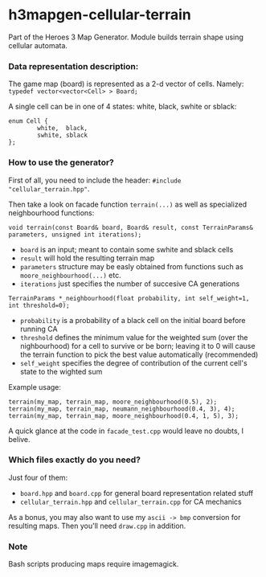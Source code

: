 # h3mapgen-cellular-terrain
Part of the Heroes 3 Map Generator. Module builds terrain shape using cellular automata.




### Data representation description:

The game map (board) is represented as a 2-d vector of cells. Namely: ` typedef vector<vector<Cell> > Board; `

A single cell can be in one of 4 states: white, black, swhite or sblack:
```
enum Cell {
        white,	black,
        swhite,	sblack
};
```








### How to use the generator?

First of all, you need to include the header: `#include "cellular_terrain.hpp"`.

Then take a look on facade function `terrain(...)` as well as specialized neighbourhood functions:
```
void terrain(const Board& board, Board& result, const TerrainParams& parameters, unsigned int iterations);
```
- `board` is an input; meant to contain some swhite and sblack cells
- `result` will hold the resulting terrain map
- `parameters` structure may be easly obtained from functions such as `moore_neighbourhood(...)` etc.
- `iterations` just specifies the number of succesive CA generations




```
TerrainParams *_neighbourhood(float probability, int self_weight=1, int threshold=0);
```
- `probability` is a probability of a black cell on the initial board before running CA
- `threshold` defines the minimum value for the weighted sum (over the nighbourhood) for a cell to survive or be born; leaving it to 0 will cause the terrain function to pick the best value automatically (recommended)
- `self_weight` specifies the degree of contribution of the current cell's state to the wighted sum




Example usage:
```
terrain(my_map, terrain_map, moore_neighbourhood(0.5), 2);
terrain(my_map, terrain_map, neumann_neighbourhood(0.4, 3), 4);
terrain(my_map, terrain_map, moore_neighbourhood(0.4, 1, 5), 3);
```
A quick glance at the code in `facade_test.cpp` would leave no doubts, I belive.




### Which files exactly do you need?

Just four of them:
- `board.hpp` and `board.cpp` for general board representation related stuff
- `cellular_terrain.hpp` and `cellular_terrain.cpp` for CA mechanics

As a bonus, you may also want to use my `ascii -> bmp` conversion for resulting maps. Then you'll need `draw.cpp` in addition.





### Note

Bash scripts producing maps require imagemagick.
